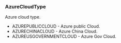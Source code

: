 ### AzureCloudType
Azure cloud type.

- AZUREPUBLICCLOUD - Azure public Cloud.
- AZURECHINACLOUD - Azure China Cloud.
- AZUREUSGOVERNMENTCLOUD - Azure Gov Cloud.
